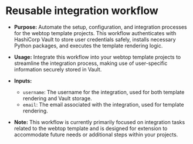 # Reusable integration workflow

- **Purpose:** Automate the setup, configuration, and integration processes for
the webtop template projects. This workflow authenticates with HashiCorp Vault
to store user credentials safely, installs necessary Python packages,
and executes the template rendering logic.

- **Usage:** Integrate this workflow into your webtop template projects to
streamline the integration process, making use of user-specific
information securely stored in Vault.

- **Inputs:**
  - `username`: The username for the integration, used for both template
  rendering and Vault storage.
  - `email`: The email associated with the integration, used for
  template rendering.

- **Note:** This workflow is currently primarily focused on integration
tasks related to the webtop template and is designed for extension
to accommodate future needs or additional steps within your projects.
